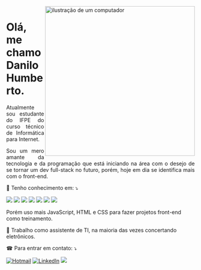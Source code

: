<img src="https://raw.githubusercontent.com/MicaelliMedeiros/micaellimedeiros/master/image/computer-illustration.png" alt="ilustração de um computador" min-width="400px" max-width="400px" width="400px" align="right">

# Olá, me chamo Danilo Humberto.

<p align="justify">
  Atualmente sou estudante do IFPE do curso técnico de Informática para Internet. 
</p>

<p align="justify">
  Sou um mero amante da tecnologia e da programação que está iniciando na área com o desejo de se tornar um dev full-stack no futuro, porém, hoje em dia se identifica mais com o front-end.
</p>

<p align="left">
  📌 Tenho conhecimento em: ⤵️ 
</p>

<p>
  <img src="https://img.shields.io/badge/JavaScript-F7DF1E?style=for-the-badge&logo=javascript&logoColor=black" />
  <img src="https://img.shields.io/badge/HTML5-E34F26?style=for-the-badge&logo=html5&logoColor=white" />
  <img src="https://img.shields.io/badge/CSS3-1572B6?style=for-the-badge&logo=css3&logoColor=white" />
  <img src="https://img.shields.io/badge/Python-14354C?style=for-the-badge&logo=python&logoColor=white" />
  <img src="https://img.shields.io/badge/MySQL-00000F?style=for-the-badge&logo=mysql&logoColor=white" />
  <img src="https://img.shields.io/badge/Java-ED8B00?style=for-the-badge&logo=openjdk&logoColor=white" />
  <img src="https://img.shields.io/badge/Node.js-43853D?style=for-the-badge&logo=node.js&logoColor=white" />
</p>

<p align='left'>
  Porém uso mais JavaScript, HTML e CSS para fazer projetos front-end como treinamento.
</p>

<p align="left">
  💼 Trabalho como assistente de TI, na maioria das vezes concertando eletrônicos. 
</p>

<p align="left">
  ☎ Para entrar em contato: ⤵️
</p>

<p align="left">
  <a href="danilohumberto12@hotmail.com" title="Hotmail">
  <img src="https://img.shields.io/badge/Microsoft_Outlook-0078D4?style=for-the-badge&logo=microsoft-outlook&logoColor=white" alt="Hotmail"/></a>
  <a href="https://www.linkedin.com/in/danilo-humberto-28a771215/" title="LinkedIn">
  <img src="https://img.shields.io/badge/LinkedIn-0077B5?style=for-the-badge&logo=linkedin&logoColor=white" alt="LinkedIn"/></a>
  <a href="https://www.instagram.com/danilown_/" title="Instagram">
    <img src="https://img.shields.io/badge/Instagram-E4405F?style=for-the-badge&logo=instagram&logoColor=white" />
  </a>
</p>

